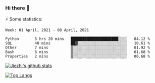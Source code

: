 ### Hi there 👋

⚡ Some statistics:

<!--START_SECTION:waka-->
```text
Week: 01 April, 2021 - 08 April, 2021

Python       5 hrs 20 mins   █████████████████████░░░░   84.12 % 
SQL          40 mins         ██▓░░░░░░░░░░░░░░░░░░░░░░   10.61 % 
Other        7 mins          ▒░░░░░░░░░░░░░░░░░░░░░░░░   01.92 % 
Bash         6 mins          ▒░░░░░░░░░░░░░░░░░░░░░░░░   01.68 % 
Properties   2 mins          ▒░░░░░░░░░░░░░░░░░░░░░░░░   00.68 % 
```
<!--END_SECTION:waka-->

[![Jiezhi's github stats](https://github-readme-stats.vercel.app/api?username=Jiezhi&show_icons=true)](https://github.com/Jiezhi/github-readme-stats)

[![Top Langs](https://github-readme-stats.vercel.app/api/top-langs/?username=Jiezhi&hide=javascript,html)](https://github.com/Jiezhi/github-readme-stats)
<!--
**Jiezhi/Jiezhi** is a ✨ _special_ ✨ repository because its `README.md` (this file) appears on your GitHub profile.

Here are some ideas to get you started:

- 🔭 I’m currently working on ...
- 🌱 I’m currently learning ...
- 👯 I’m looking to collaborate on ...
- 🤔 I’m looking for help with ...
- 💬 Ask me about ...
- 📫 How to reach me: ...
- 😄 Pronouns: ...
- ⚡ Fun fact: ...
-->


